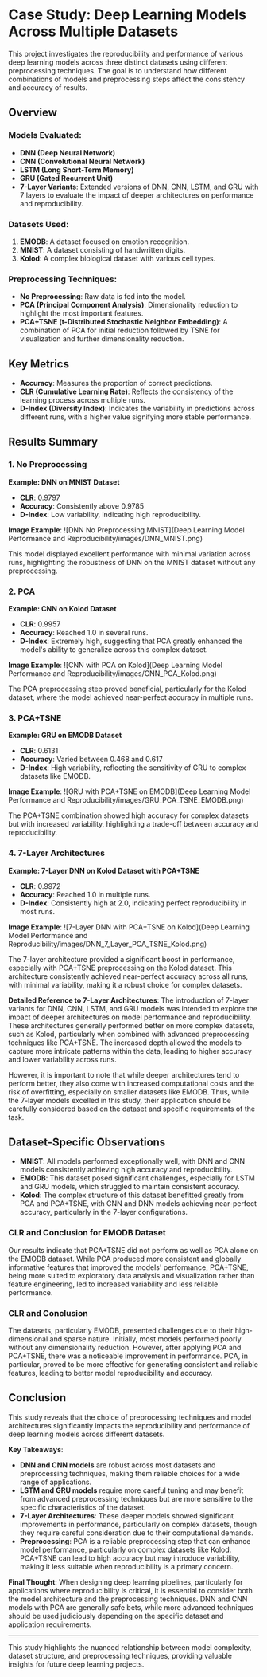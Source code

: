 # Case Study: Deep Learning Models Across Multiple Datasets

This project investigates the reproducibility and performance of various deep learning models across three distinct datasets using different preprocessing techniques. The goal is to understand how different combinations of models and preprocessing steps affect the consistency and accuracy of results.

## Overview

### Models Evaluated:
- **DNN (Deep Neural Network)**
- **CNN (Convolutional Neural Network)**
- **LSTM (Long Short-Term Memory)**
- **GRU (Gated Recurrent Unit)**
- **7-Layer Variants**: Extended versions of DNN, CNN, LSTM, and GRU with 7 layers to evaluate the impact of deeper architectures on performance and reproducibility.

### Datasets Used:
1. **EMODB**: A dataset focused on emotion recognition.
2. **MNIST**: A dataset consisting of handwritten digits.
3. **Kolod**: A complex biological dataset with various cell types.

### Preprocessing Techniques:
- **No Preprocessing**: Raw data is fed into the model.
- **PCA (Principal Component Analysis)**: Dimensionality reduction to highlight the most important features.
- **PCA+TSNE (t-Distributed Stochastic Neighbor Embedding)**: A combination of PCA for initial reduction followed by TSNE for visualization and further dimensionality reduction.

## Key Metrics

- **Accuracy**: Measures the proportion of correct predictions.
- **CLR (Cumulative Learning Rate)**: Reflects the consistency of the learning process across multiple runs.
- **D-Index (Diversity Index)**: Indicates the variability in predictions across different runs, with a higher value signifying more stable performance.

## Results Summary

### 1. **No Preprocessing**

**Example: DNN on MNIST Dataset**
- **CLR**: 0.9797
- **Accuracy**: Consistently above 0.9785
- **D-Index**: Low variability, indicating high reproducibility.

**Image Example**:
![DNN No Preprocessing MNIST](Deep Learning Model Performance and Reproducibility/images/DNN_MNIST.png)

This model displayed excellent performance with minimal variation across runs, highlighting the robustness of DNN on the MNIST dataset without any preprocessing.

### 2. **PCA**

**Example: CNN on Kolod Dataset**
- **CLR**: 0.9957
- **Accuracy**: Reached 1.0 in several runs.
- **D-Index**: Extremely high, suggesting that PCA greatly enhanced the model's ability to generalize across this complex dataset.

**Image Example**:
![CNN with PCA on Kolod](Deep Learning Model Performance and Reproducibility/images/CNN_PCA_Kolod.png)

The PCA preprocessing step proved beneficial, particularly for the Kolod dataset, where the model achieved near-perfect accuracy in multiple runs.

### 3. **PCA+TSNE**

**Example: GRU on EMODB Dataset**
- **CLR**: 0.6131
- **Accuracy**: Varied between 0.468 and 0.617
- **D-Index**: High variability, reflecting the sensitivity of GRU to complex datasets like EMODB.

**Image Example**:
![GRU with PCA+TSNE on EMODB](Deep Learning Model Performance and Reproducibility/images/GRU_PCA_TSNE_EMODB.png)

The PCA+TSNE combination showed high accuracy for complex datasets but with increased variability, highlighting a trade-off between accuracy and reproducibility.

### 4. **7-Layer Architectures**

**Example: 7-Layer DNN on Kolod Dataset with PCA+TSNE**
- **CLR**: 0.9972
- **Accuracy**: Reached 1.0 in multiple runs.
- **D-Index**: Consistently high at 2.0, indicating perfect reproducibility in most runs.

**Image Example**:
![7-Layer DNN with PCA+TSNE on Kolod](Deep Learning Model Performance and Reproducibility/images/DNN_7_Layer_PCA_TSNE_Kolod.png)

The 7-layer architecture provided a significant boost in performance, especially with PCA+TSNE preprocessing on the Kolod dataset. This architecture consistently achieved near-perfect accuracy across all runs, with minimal variability, making it a robust choice for complex datasets.

**Detailed Reference to 7-Layer Architectures**:
The introduction of 7-layer variants for DNN, CNN, LSTM, and GRU models was intended to explore the impact of deeper architectures on model performance and reproducibility. These architectures generally performed better on more complex datasets, such as Kolod, particularly when combined with advanced preprocessing techniques like PCA+TSNE. The increased depth allowed the models to capture more intricate patterns within the data, leading to higher accuracy and lower variability across runs.

However, it is important to note that while deeper architectures tend to perform better, they also come with increased computational costs and the risk of overfitting, especially on smaller datasets like EMODB. Thus, while the 7-layer models excelled in this study, their application should be carefully considered based on the dataset and specific requirements of the task.

## Dataset-Specific Observations

- **MNIST**: All models performed exceptionally well, with DNN and CNN models consistently achieving high accuracy and reproducibility.
- **EMODB**: This dataset posed significant challenges, especially for LSTM and GRU models, which struggled to maintain consistent accuracy.
- **Kolod**: The complex structure of this dataset benefitted greatly from PCA and PCA+TSNE, with CNN and DNN models achieving near-perfect accuracy, particularly in the 7-layer configurations.

### CLR and Conclusion for EMODB Dataset
Our results indicate that PCA+TSNE did not perform as well as PCA alone on the EMODB dataset. While PCA produced more consistent and globally informative features that improved the models' performance, PCA+TSNE, being more suited to exploratory data analysis and visualization rather than feature engineering, led to increased variability and less reliable performance.

### CLR and Conclusion
The datasets, particularly EMODB, presented challenges due to their high-dimensional and sparse nature. Initially, most models performed poorly without any dimensionality reduction. However, after applying PCA and PCA+TSNE, there was a noticeable improvement in performance. PCA, in particular, proved to be more effective for generating consistent and reliable features, leading to better model reproducibility and accuracy.

## Conclusion

This study reveals that the choice of preprocessing techniques and model architectures significantly impacts the reproducibility and performance of deep learning models across different datasets. 

**Key Takeaways**:
- **DNN and CNN models** are robust across most datasets and preprocessing techniques, making them reliable choices for a wide range of applications.
- **LSTM and GRU models** require more careful tuning and may benefit from advanced preprocessing techniques but are more sensitive to the specific characteristics of the dataset.
- **7-Layer Architectures**: These deeper models showed significant improvements in performance, particularly on complex datasets, though they require careful consideration due to their computational demands.
- **Preprocessing**: PCA is a reliable preprocessing step that can enhance model performance, particularly on complex datasets like Kolod. PCA+TSNE can lead to high accuracy but may introduce variability, making it less suitable when reproducibility is a primary concern.

**Final Thought**:
When designing deep learning pipelines, particularly for applications where reproducibility is critical, it is essential to consider both the model architecture and the preprocessing techniques. DNN and CNN models with PCA are generally safe bets, while more advanced techniques should be used judiciously depending on the specific dataset and application requirements.

---

This study highlights the nuanced relationship between model complexity, dataset structure, and preprocessing techniques, providing valuable insights for future deep learning projects.

